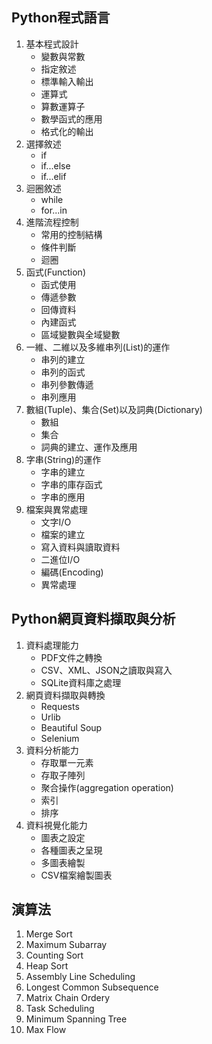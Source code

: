 ## Python程式語言
1. 基本程式設計
	+ 變數與常數
	+ 指定敘述
	+ 標準輸入輸出
	+ 運算式
	+ 算數運算子
	+ 數學函式的應用
	+ 格式化的輸出
2. 選擇敘述
	+ if
	+ if...else
	+ if...elif
3. 迴圈敘述
	+ while
	+ for...in
4. 進階流程控制
	+ 常用的控制結構
	+ 條件判斷
	+ 迴圈
5. 函式(Function)
	+ 函式使用
	+ 傳遞參數
	+ 回傳資料
	+ 內建函式
	+ 區域變數與全域變數
6. 一維、二維以及多維串列(List)的運作
	+ 串列的建立
	+ 串列的函式
	+ 串列參數傳遞
	+ 串列應用
7. 數組(Tuple)、集合(Set)以及詞典(Dictionary)
	+ 數組
	+ 集合
	+ 詞典的建立、運作及應用
8. 字串(String)的運作
	+ 字串的建立
	+ 字串的庫存函式
	+ 字串的應用
9. 檔案與異常處理
	+ 文字I/O
	+ 檔案的建立
	+ 寫入資料與讀取資料
	+ 二進位I/O
	+ 編碼(Encoding)
	+ 異常處理

## Python網頁資料擷取與分析
1. 資料處理能力
	+ PDF文件之轉換
	+ CSV、XML、JSON之讀取與寫入
	+ SQLite資料庫之處理
2. 網頁資料擷取與轉換
	+ Requests
	+ Urlib
	+ Beautiful Soup
	+ Selenium
3. 資料分析能力
	+ 存取單一元素
	+ 存取子陣列
	+ 聚合操作(aggregation operation)
	+ 索引
	+ 排序
4. 資料視覺化能力
	+ 圖表之設定
	+ 各種圖表之呈現
	+ 多圖表繪製
	+ CSV檔案繪製圖表

## 演算法
1. Merge Sort
2. Maximum Subarray
3. Counting Sort
4. Heap Sort
5. Assembly Line Scheduling
6. Longest Common Subsequence
7. Matrix Chain Ordery
8. Task Scheduling
9. Minimum Spanning Tree
10. Max Flow